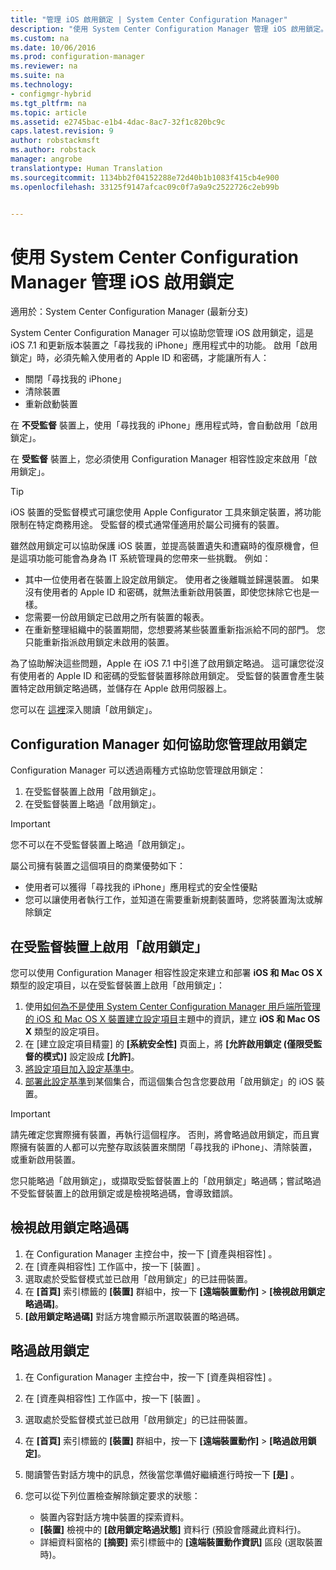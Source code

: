 ```yaml
---
title: "管理 iOS 啟用鎖定 | System Center Configuration Manager"
description: "使用 System Center Configuration Manager 管理 iOS 啟用鎖定。"
ms.custom: na
ms.date: 10/06/2016
ms.prod: configuration-manager
ms.reviewer: na
ms.suite: na
ms.technology:
- configmgr-hybrid
ms.tgt_pltfrm: na
ms.topic: article
ms.assetid: e2745bac-e1b4-4dac-8ac7-32f1c820bc9c
caps.latest.revision: 9
author: robstackmsft
ms.author: robstack
manager: angrobe
translationtype: Human Translation
ms.sourcegitcommit: 1134bb2f04152288e72d40b1b1083f415cb4e900
ms.openlocfilehash: 33125f9147afcac09c0f7a9a9c2522726c2eb99b


---
```

# <a name="manage-ios-activation-lock-with-system-center-configuration-manager"></a>使用 System Center Configuration Manager 管理 iOS 啟用鎖定

適用於：System Center Configuration Manager (最新分支)


System Center Configuration Manager 可以協助您管理 iOS 啟用鎖定，這是 iOS 7.1 和更新版本裝置之「尋找我的 iPhone」應用程式中的功能。 啟用「啟用鎖定」時，必須先輸入使用者的 Apple ID 和密碼，才能讓所有人：

- 關閉「尋找我的 iPhone」
- 清除裝置
- 重新啟動裝置

在 **不受監督** 裝置上，使用「尋找我的 iPhone」應用程式時，會自動啟用「啟用鎖定」。

在 **受監督** 裝置上，您必須使用 Configuration Manager 相容性設定來啟用「啟用鎖定」。

> [!TIP]
> iOS 裝置的受監督模式可讓您使用 Apple Configurator 工具來鎖定裝置，將功能限制在特定商務用途。 受監督的模式通常僅適用於屬公司擁有的裝置。

雖然啟用鎖定可以協助保護 iOS 裝置，並提高裝置遺失和遭竊時的復原機會，但是這項功能可能會為身為 IT 系統管理員的您帶來一些挑戰。 例如：

- 其中一位使用者在裝置上設定啟用鎖定。 使用者之後離職並歸還裝置。 如果沒有使用者的 Apple ID 和密碼，就無法重新啟用裝置，即使您抹除它也是一樣。
- 您需要一份啟用鎖定已啟用之所有裝置的報表。
- 在重新整理組織中的裝置期間，您想要將某些裝置重新指派給不同的部門。 您只能重新指派啟用鎖定未啟用的裝置。


為了協助解決這些問題，Apple 在 iOS 7.1 中引進了啟用鎖定略過。 這可讓您從沒有使用者的 Apple ID 和密碼的受監督裝置移除啟用鎖定。 受監督的裝置會產生裝置特定啟用鎖定略過碼，並儲存在 Apple 啟用伺服器上。

您可以在 [這裡](https://support.apple.com/HT201365)深入閱讀「啟用鎖定」。

## <a name="how-configuration-manager-helps-you-manage-activation-lock"></a>Configuration Manager 如何協助您管理啟用鎖定

Configuration Manager 可以透過兩種方式協助您管理啟用鎖定：

1. 在受監督裝置上啟用「啟用鎖定」。
2. 在受監督裝置上略過「啟用鎖定」。

> [!IMPORTANT]
> 您不可以在不受監督裝置上略過「啟用鎖定」。

屬公司擁有裝置之這個項目的商業優勢如下：



- 使用者可以獲得「尋找我的 iPhone」應用程式的安全性優點
- 您可以讓使用者執行工作，並知道在需要重新規劃裝置時，您將裝置淘汰或解除鎖定


## <a name="enable-activation-lock-on-supervised-devices"></a>在受監督裝置上啟用「啟用鎖定」

您可以使用 Configuration Manager 相容性設定來建立和部署 **iOS 和 Mac OS X** 類型的設定項目，以在受監督裝置上啟用「啟用鎖定」：

1. 使用[如何為不是使用 System Center Configuration Manager 用戶端所管理的 iOS 和 Mac OS X 裝置建立設定項目](/sccm/compliance/deploy-use/create-configuration-items-for-ios-and-mac-os-x-devices-managed-without-the-client)主題中的資訊，建立 **iOS 和 Mac OS X** 類型的設定項目。
2. 在 [建立設定項目精靈] 的 **[系統安全性]** 頁面上，將 **[允許啟用鎖定 (僅限受監督的模式)]** 設定設成 **[允許]**。
3. [將設定項目加入設定基準中](/sccm/compliance/deploy-use/create-configuration-baselines)。
4. [部署此設定基準](/sccm/compliance/deploy-use/deploy-configuration-baselines)到某個集合，而這個集合包含您要啟用「啟用鎖定」的 iOS 裝置。

> [!IMPORTANT]
> 請先確定您實際擁有裝置，再執行這個程序。 否則，將會略過啟用鎖定，而且實際擁有裝置的人都可以完整存取該裝置來關閉「尋找我的 iPhone」、清除裝置，或重新啟用裝置。

您只能略過「啟用鎖定」，或擷取受監督裝置上的「啟用鎖定」略過碼；嘗試略過不受監督裝置上的啟用鎖定或是檢視略過碼，會導致錯誤。



## <a name="view-the-activation-lock-bypass-code"></a>檢視啟用鎖定略過碼

1. 在 Configuration Manager 主控台中，按一下 [資產與相容性] 。
2. 在 [資產與相容性]  工作區中，按一下 [裝置] 。
3. 選取處於受監督模式並已啟用「啟用鎖定」的已註冊裝置。
4. 在 **[首頁]** 索引標籤的 **[裝置]** 群組中，按一下 **[遠端裝置動作]** > **[檢視啟用鎖定略過碼]**。
5. **[啟用鎖定略過碼]** 對話方塊會顯示所選取裝置的略過碼。

## <a name="bypass-activation-lock"></a>略過啟用鎖定

1. 在 Configuration Manager 主控台中，按一下 [資產與相容性] 。
2. 在 [資產與相容性]  工作區中，按一下 [裝置] 。
3. 選取處於受監督模式並已啟用「啟用鎖定」的已註冊裝置。
3. 在 **[首頁]** 索引標籤的 **[裝置]** 群組中，按一下 **[遠端裝置動作]** > **[略過啟用鎖定]**。
5. 閱讀警告對話方塊中的訊息，然後當您準備好繼續進行時按一下 **[是]** 。
6. 您可以從下列位置檢查解除鎖定要求的狀態：

    - 裝置內容對話方塊中裝置的探索資料。
    - **[裝置]** 檢視中的 **[啟用鎖定略過狀態]** 資料行 (預設會隱藏此資料行)。
    - 詳細資料窗格的 **[摘要]** 索引標籤中的 **[遠端裝置動作資訊]** 區段 (選取裝置時)。



<!--HONumber=Nov16_HO1-->


